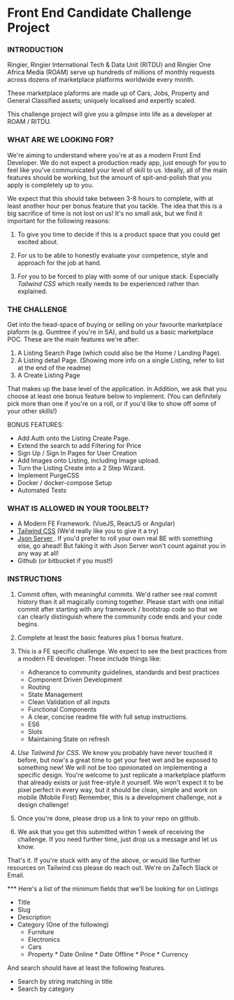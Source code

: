 # Front End Candidate Challenge Project
### INTRODUCTION

Ringier, Ringier International Tech & Data Unit (RITDU) and Ringier One Africa Media (ROAM) serve up hundreds of millions of monthly requests across dozens of marketplace platforms worldwide every month. 

These marketplace plaforms are made up of Cars, Jobs, Property and General Classified assets; uniquely localised and expertly scaled. 

This challenge project will give you a gilmpse into life as a developer at ROAM / RITDU. 

### WHAT ARE WE LOOKING FOR?

We're aiming to understand where you're at as a modern Front End Developer. We do not expect a  production ready app, just enough for you to feel like you've communicated your level of skill to us. Ideally, all of the main features should be working, but the amount of spit-and-polish that you apply is completely up to you. 

We expect that this should take between 3-8 hours to complete, with at least another hour per bonus feature that you tackle. The idea that this is a big sacrifice of time is not lost on us! It's no small ask, but we find it important for the following reasons:

1. To give you time to decide if this is a product space that you could get excited about. 

2. For us to be able to honestly evaluate your competence, style and approach for the job at hand. 

3. For you to be forced to play with some of our unique stack. Especially *Tailwind CSS* which really needs to be experienced rather than explained. 

### THE CHALLENGE

Get into the head-space of buying or selling on your favourite marketplace plaform (e.g. Gumtree if you're in SA), and build us a basic marketplace POC. These are the main features we're after: 

1. A Listing Search Page (which could also be the Home / Landing Page). 
2. A Listing detail Page. (Showing more info on a single Listing, refer to list at the end of the readme)
3. A Create Listing Page

That makes up the base level of the application. In Addition, we ask that you choose at least one bonus feature below to implement.  (You can definitely pick more than one if you're on a roll, or if you'd like to show off some of your other skills!)

BONUS FEATURES:
* Add Auth onto the Listing Create Page. 
* Extend the search to add Filtering for Price
* Sign Up / Sign In Pages for User Creation
* Add Images onto Listing, including Image upload.
* Turn the Listing Create into a 2 Step Wizard. 
* Implement PurgeCSS 
* Docker / docker-compose Setup
* Automated Tests

### WHAT IS ALLOWED IN YOUR TOOLBELT?
* A Modern FE Framework. (VueJS, ReactJS or Angular)
* [Tailwind CSS](https://tailwindcss.com/) (We'd really like you to give it a try)
* [Json Server ](https://github.com/typicode/json-server). If you'd prefer to roll your own real BE with something else, go ahead! But faking it with Json Server won't count against you in any way at all!
* Github (or bitbucket if you must!)

### INSTRUCTIONS
1. Commit often, with meaningful commits. We'd rather see real commit history than it all magically coming together. Please start with one initial commit after starting with any framework / bootstrap code so that we can clearly distinguish where the community code ends and your code begins. 

2. Complete at least the basic features plus 1 bonus feature. 

3. This is a FE specific challenge. We expect to see the best practices from a modern FE developer. These include things like:
    * Adherance to community guidelines, standards and best practices
    * Component Driven Development
    * Routing
    * State Management
    * Clean Validation of all inputs
    * Functional Components
    * A clear, concise readme file with full setup instructions. 
    * ES6
    * Slots
    * Maintaining State on refresh

4. *Use Tailwind for CSS.* We know you probably have never touched it before, but now's a great time to get your feet wet and be exposed to something new!  We will not be too opinionated on implementing a specific design. You're welcome to just replicate a marketplace platform that already exists or just free-style it yourself. We won't expect it to be pixel perfect in every way, but it should be clean, simple and work on mobile (Mobile First)
Remember, this is a development challenge, not a design challenge! 

5. Once you're done, please drop us a link to your repo on github. 

6. We ask that you get this submitted within 1 week of receiving the challenge. If you need further time, just drop us a message and let us know. 


That's it. If you're stuck with any of the above, or would like further resources on Tailwind css please do reach out. We're on ZaTech Slack or Email. 

*** Here's a list of the minimum fields that we'll be looking for on Listings
   * Title 
   * Slug
   * Description
   * Category (One of the following)
       * Furniture
       * Electronics
       * Cars
       * Property
    * Date Online
    * Date Offline
    * Price
    * Currency
    
And search should have at least the following features. 
 * Search by string matching in title
 * Search by category
 

